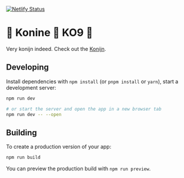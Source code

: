 [![Netlify Status](https://api.netlify.com/api/v1/badges/19e83ddd-4757-4e21-9f7b-89e723b49123/deploy-status)](https://app.netlify.com/sites/konijn/deploys)

# 🐰 Konine 🐇 KO9 🐰

Very konijn indeed.
Check out the [Konijn](https://www.konine.art/).

## Developing

Install dependencies with `npm install` (or `pnpm install` or `yarn`), start a development server:

```bash
npm run dev

# or start the server and open the app in a new browser tab
npm run dev -- --open
```

## Building

To create a production version of your app:

```bash
npm run build
```

You can preview the production build with `npm run preview`.
